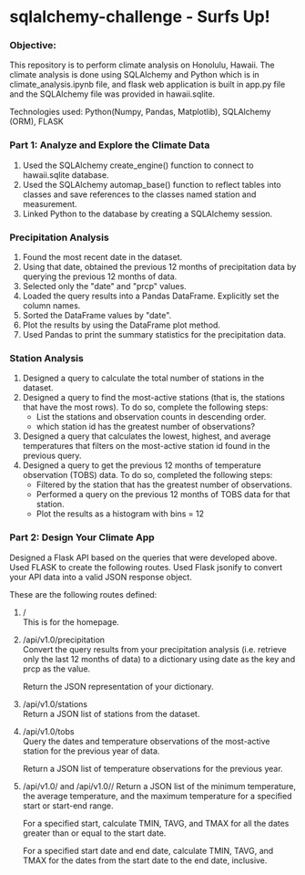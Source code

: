 # sqlalchemy-challenge - Surfs Up!

### Objective:

This repository is to perform climate analysis on Honolulu, Hawaii. The climate analysis is done using SQLAlchemy and Python which is in climate_analysis.ipynb file, and flask web application is built in app.py file and the SQLAlchemy file was provided in hawaii.sqlite.

Technologies used: Python(Numpy, Pandas, Matplotlib), SQLAlchemy (ORM), FLASK

### Part 1: Analyze and Explore the Climate Data

1. Used the SQLAlchemy create_engine() function to connect to hawaii.sqlite database.
2. Used the SQLAlchemy automap_base() function to reflect tables into classes and  save references to the classes named station and measurement.
3. Linked Python to the database by creating a SQLAlchemy session.

### Precipitation Analysis

1. Found the most recent date in the dataset.
2. Using that date, obtained the previous 12 months of precipitation data by querying the previous 12 months of data.
3. Selected only the "date" and "prcp" values.
4. Loaded the query results into a Pandas DataFrame. Explicitly set the column names.
5. Sorted the DataFrame values by "date".
6. Plot the results by using the DataFrame plot method.
7. Used Pandas to print the summary statistics for the precipitation data.


### Station Analysis

1. Designed a query to calculate the total number of stations in the dataset.
2. Designed a query to find the most-active stations (that is, the stations that have the most rows). To do so, complete the following steps:
    - List the stations and observation counts in descending order.
    - which station id has the greatest number of observations?
3. Designed a query that calculates the lowest, highest, and average temperatures that filters on the most-active station id found in the previous query.
4. Designed a query to get the previous 12 months of temperature observation (TOBS) data. To do so, completed the following steps:
    - Filtered by the station that has the greatest number of observations.
    - Performed a query on the previous 12 months of TOBS data for that station.
    - Plot the results as a histogram with bins = 12

### Part 2: Design Your Climate App
Designed a Flask API based on the queries that were developed above.
Used FLASK to create the following routes.
Used Flask jsonify to convert your API data into a valid JSON response object.

These are the following routes defined:
1. / <br>
   This is for the homepage.

2. /api/v1.0/precipitation <br>
   Convert the query results from your precipitation analysis (i.e. retrieve only the last 12 months of data) to a dictionary using date as the key and prcp as the value.

   Return the JSON representation of your dictionary.

3. /api/v1.0/stations <br>
   Return a JSON list of stations from the dataset.

4. /api/v1.0/tobs <br>
   Query the dates and temperature observations of the most-active station for the previous year of data.

   Return a JSON list of temperature observations for the previous year.

5. /api/v1.0/<start> and /api/v1.0/<start>/<end>
   Return a JSON list of the minimum temperature, the average temperature, and the maximum temperature for a specified start or start-end range.

   For a specified start, calculate TMIN, TAVG, and TMAX for all the dates greater than or equal to the start date.

   For a specified start date and end date, calculate TMIN, TAVG, and TMAX for the dates from the start date to the end date, inclusive.